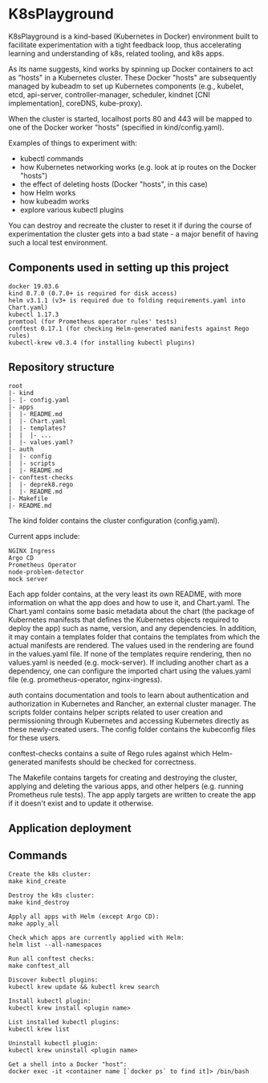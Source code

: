 # K8sPlayground
K8sPlayground is a kind-based (Kubernetes in Docker) environment built to facilitate experimentation with a tight feedback loop, thus accelerating learning and understanding of k8s, related tooling, and k8s apps.

As its name suggests, kind works by spinning up Docker containers to act as "hosts" in a Kubernetes cluster. These Docker "hosts" are subsequently managed by kubeadm to set up Kubernetes components (e.g., kubelet, etcd, api-server, controller-manager, scheduler, kindnet [CNI implementation], coreDNS, kube-proxy).

When the cluster is started, localhost ports 80 and 443 will be mapped to one of the Docker worker "hosts" (specified in kind/config.yaml).

Examples of things to experiment with:

- kubectl commands
- how Kubernetes networking works (e.g. look at ip routes on the Docker "hosts")
- the effect of deleting hosts (Docker "hosts", in this case)
- how Helm works
- how kubeadm works
- explore various kubectl plugins

You can destroy and recreate the cluster to reset it if during the course of experimentation the cluster gets into a bad state - a major benefit of having such a local test environment.

## Components used in setting up this project
```
docker 19.03.6
kind 0.7.0 (0.7.0+ is required for disk access)
helm v3.1.1 (v3+ is required due to folding requirements.yaml into Chart.yaml)
kubectl 1.17.3
promtool (for Prometheus operator rules' tests)
conftest 0.17.1 (for checking Helm-generated manifests against Rego rules)
kubectl-krew v0.3.4 (for installing kubectl plugins)
```

## Repository structure
```
root
|- kind
|- |- config.yaml
|- apps
|  |- README.md
|  |- Chart.yaml
|  |- templates?
|  |  |- ...
|  |- values.yaml?
|- auth
|  |- config
|  |- scripts
|  |- README.md
|- conftest-checks
|  |- deprek8.rego
|  |- README.md
|- Makefile
|- README.md
```
The kind folder contains the cluster configuration (config.yaml).

Current apps include:
```
NGINX Ingress
Argo CD
Prometheus Operator
node-problem-detector
mock server
```
Each app folder contains, at the very least its own README, with more information on what the app does and how to use it, and Chart.yaml. The Chart.yaml contains some basic metadata about the chart (the package of Kubernetes manifests that defines the Kubernetes objects required to deploy the app) such as name, version, and any dependencies. In addition, it may contain a templates folder that contains the templates from which the actual manifests are rendered. The values used in the rendering are found in the values.yaml file. If none of the templates require rendering, then no values.yaml is needed (e.g. mock-server). If including another chart as a dependency, one can configure the imported chart using the values.yaml file (e.g. prometheus-operator, nginx-ingress).

auth contains documentation and tools to learn about authentication and authorization in Kubernetes and Rancher, an external cluster manager. The scripts folder contains helper scripts related to user creation and permissioning through Kubernetes and accessing Kubernetes directly as these newly-created users. The config folder contains the kubeconfig files for these users.

conftest-checks contains a suite of Rego rules against which Helm-generated manifests should be checked for correctness.

The Makefile contains targets for creating and destroying the cluster, applying and deleting the various apps, and other helpers (e.g. running Prometheus rule tests). The app apply targets are written to create the app if it doesn't exist and to update it otherwise.

## Application deployment


## Commands
```
Create the k8s cluster:
make kind_create

Destroy the k8s cluster:
make kind_destroy

Apply all apps with Helm (except Argo CD):
make apply_all

Check which apps are currently applied with Helm:
helm list --all-namespaces

Run all conftest checks:
make conftest_all

Discover kubectl plugins:
kubectl krew update && kubectl krew search

Install kubectl plugin:
kubectl krew install <plugin name>

List installed kubectl plugins:
kubectl krew list

Uninstall kubectl plugin:
kubectl krew uninstall <plugin name>

Get a shell into a Docker "host":
docker exec -it <container name [`docker ps` to find it]> /bin/bash
```
